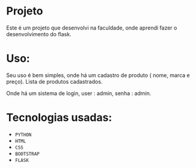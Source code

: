 # Projeto

Este é um projeto que desenvolvi na faculdade, onde aprendi fazer o desenvolvimento do flask.

# Uso:

Seu uso é bem simples, onde há um cadastro de produto ( nome, marca e preço). Lista de produtos cadastrados.

Onde há um sistema de login, user : admin, senha : admin.


# Tecnologias usadas:
- ``PYTHON``
- ``HTML``
- ``CSS``
- ``BOOTSTRAP``
- ``FLASK``